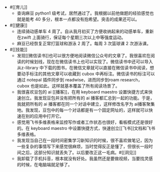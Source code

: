 - #[[育儿]]
    - 查询麻豆 python1 级考试，居然通过了。我根据以前他做题的经验感觉也就是能考 40 多分，根本一点都没有抱希望。突击的成果还可以。
- #[[健康]]
    - 连续骑动感单车 4 周了。自从我月初买了方便收纳起来的动感单车，重新在zwift 上面骑行，保证每个星期三次以上中等强度运动。
    - 麻豆已经恢复正常打篮球和游泳 2 周了。每周 3 次篮球课 2 次游泳课。
- #[[技能]]
    - 发现[[微信读书]]也可以很方便地阅读微信公众号的文章了。我很喜欢在阅读的时候划线，现在在微信读书上也可以实现了。微信读书中还可以导入从z-library 中下载的图书，在微信文章就可以直接在微信读书中阅读，想要动手标注的其他文章可以收藏到 cubox 中再标注。微信读书的标注可以通过 notepal 插件同步到 readwise，进而同步到roam research， cubox 也是如此。这样就基本覆盖了所有阅读场景了。
    - 我很喜欢豆包的 ai [[播客]]，在用 keyboard maestro 设置快捷方式来快速创立。我发现豆包并没有把所有的 ai 播客都汇总到一起的功能。于是，我就把所有的 ai 播客都在同一个对话中建立，这样修改名字为 ai播客聚集地。我发现，豆包中的每一个对话都是有一个固定网址的，这样就可以快速在别的应用中打开它。
    - 感觉用飞书多维表格来监控写作或者工作状态也很好，看板模式还是很好的。在 keyboard maestro 中设置快捷方式，快速创立[[飞书]]文档和飞书多维表格。
    - 我发现当自己在一段时间密集学习新知识的时候，很不喜欢做笔记，因为一些复杂的事情写下来感觉很麻烦，当时觉得反正是懂了，但很长一段时间之后，这部分知识就丢失了。以后要改正这一毛病。#[[洞见]]
    - 我卸载了手机抖音，根本就没有好处。我虽然还是要做视频，当要找灵感的时候，在电脑端就足够了。
